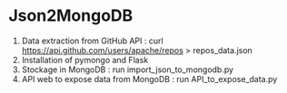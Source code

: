 # Json2MongoDB
1) Data extraction from GitHub API : curl https://api.github.com/users/apache/repos > repos_data.json
2) Installation of pymongo and Flask
3) Stockage in MongoDB : run import_json_to_mongodb.py
4) API web to expose data from MongoDB : run API_to_expose_data.py
